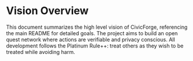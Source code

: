 # Vision Overview

This document summarizes the high level vision of CivicForge, referencing the main README for detailed goals. The project aims to build an open quest network where actions are verifiable and privacy conscious. All development follows the Platinum Rule++: treat others as they wish to be treated while avoiding harm.
